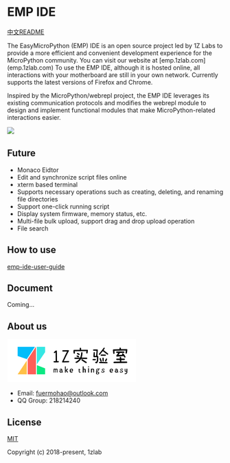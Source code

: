 # EMP IDE
[中文README](https://github.com/Fuermohao/EMP-IDE/blob/master/README_CN.md)

The EasyMicroPython (EMP) IDE is an open source project led by 1Z Labs to provide a more efficient and convenient development experience for the MicroPython community. You can visit our website at [emp.1zlab.com] (emp.1zlab.com) To use the EMP IDE, although it is hosted online, all interactions with your motherboard are still in your own network. Currently supports the latest versions of Firefox and Chrome.

Inspired by the MicroPython/webrepl project, the EMP IDE leverages its existing communication protocols and modifies the webrepl module to design and implement functional modules that make MicroPython-related interactions easier.

![](http://src.1zlab.com/empide-guide/connected.png)

## Future

- Monaco Eidtor
- Edit and synchronize script files online
- xterm based terminal
- Supports necessary operations such as creating, deleting, and renaming file directories
- Support one-click running script
- Display system firmware, memory status, etc.
- Multi-file bulk upload, support drag and drop upload operation
- File search

## How to use

[emp-ide-user-guide](http://1zlab.com/doc/emp)


## Document

Coming...

## About us
![Logo](./static/image/logo.png)

- Email: fuermohao@outlook.com
- QQ Group: 218214240 

## License

[MIT](http://opensource.org/licenses/MIT)

Copyright (c) 2018-present, 1zlab